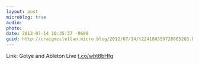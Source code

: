 ```yaml
---
layout: post
microblog: true
audio: 
photo: 
date: 2012-07-14 10:35:37 -0600
guid: http://craigmcclellan.micro.blog/2012/07/14/t224180359728865283.html
---
```

Link: Gotye and Ableton Live [t.co/wbt8bHfg](http://t.co/wbt8bHfg)
